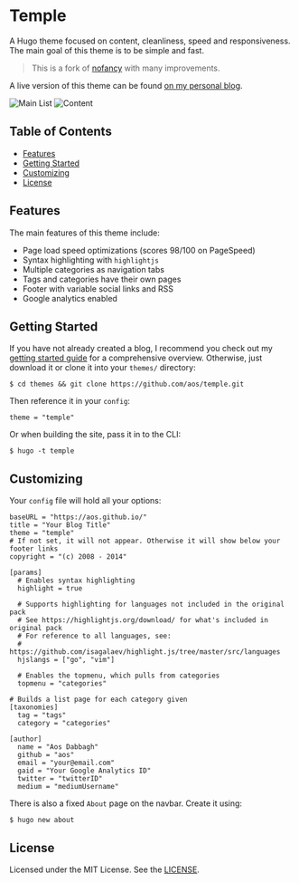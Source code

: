 # Temple 

A Hugo theme focused on content, cleanliness, speed and responsiveness. The main
goal of this theme is to be simple and fast.

> This is a fork of [nofancy](https://github.com/gizak/nofancy) with many
improvements.

A live version of this theme can be found 
[on my personal blog](https://aos.github.io).

![Main List](/images/tn.png)
![Content](/images/screenshot.png)

## Table of Contents
* [Features](#features)
* [Getting Started](#getting-started)
* [Customizing](#customizing)
* [License](#license)

## Features
The main features of this theme include:
* Page load speed optimizations (scores 98/100 on PageSpeed)
* Syntax highlighting with `highlightjs`
* Multiple categories as navigation tabs
* Tags and categories have their own pages
* Footer with variable social links and RSS
* Google analytics enabled

## Getting Started
If you have not already created a blog, I recommend you check out my [getting
started guide](https://aos.github.io/2017/11/23/practical-guide-to-setting-up-a-hugo-blog/) for a comprehensive overview. Otherwise, just download it or clone it into
your `themes/` directory:
```
$ cd themes && git clone https://github.com/aos/temple.git
```
Then reference it in your `config`:
```
theme = "temple"
```
Or when building the site, pass it in to the CLI:
```
$ hugo -t temple
```

## Customizing
Your `config` file will hold all your options:
```
baseURL = "https://aos.github.io/"
title = "Your Blog Title"
theme = "temple"
# If not set, it will not appear. Otherwise it will show below your footer links
copyright = "(c) 2008 - 2014"

[params]
  # Enables syntax highlighting
  highlight = true 

  # Supports highlighting for languages not included in the original pack
  # See https://highlightjs.org/download/ for what's included in original pack
  # For reference to all languages, see:
  # https://github.com/isagalaev/highlight.js/tree/master/src/languages
  hjslangs = ["go", "vim"]

  # Enables the topmenu, which pulls from categories
  topmenu = "categories"

# Builds a list page for each category given
[taxonomies]
  tag = "tags"
  category = "categories"

[author]
  name = "Aos Dabbagh"
  github = "aos"
  email = "your@email.com"
  gaid = "Your Google Analytics ID"
  twitter = "twitterID"
  medium = "mediumUsername"
```

There is also a fixed `About` page on the navbar. Create it using:
```
$ hugo new about
```

## License
Licensed under the MIT License. See the [LICENSE](LICENSE).
